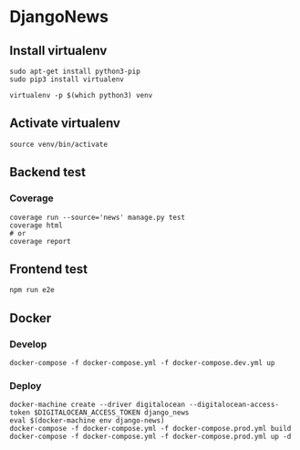 # DjangoNews

## Install virtualenv

```
sudo apt-get install python3-pip
sudo pip3 install virtualenv 

virtualenv -p $(which python3) venv
```

## Activate virtualenv

```
source venv/bin/activate
```
## Backend test

### Coverage

```
coverage run --source='news' manage.py test
coverage html
# or
coverage report
```

## Frontend test

```
npm run e2e
```

## Docker

### Develop
```
docker-compose -f docker-compose.yml -f docker-compose.dev.yml up
```

### Deploy
```
docker-machine create --driver digitalocean --digitalocean-access-token $DIGITALOCEAN_ACCESS_TOKEN django_news
eval $(docker-machine env django-news)
docker-compose -f docker-compose.yml -f docker-compose.prod.yml build
docker-compose -f docker-compose.yml -f docker-compose.prod.yml up -d
```